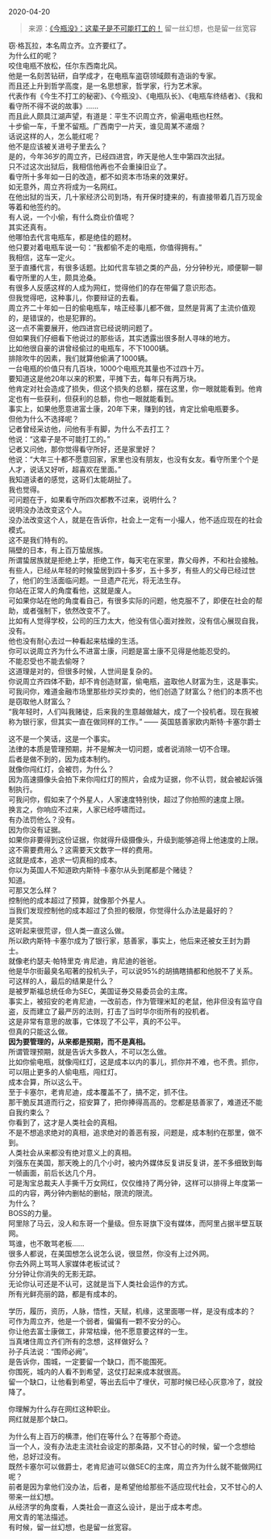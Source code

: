 2020-04-20

> 来源：[《今瓶没》：这辈子是不可能打工的！](http://mp.weixin.qq.com/s?__biz=MzU0MjYwNDU2Mw==&mid=2247489036&idx=2&sn=61216535029bd66013366749e1beaf7a&chksm=fb197a70cc6ef36644b706fb0d08ed50ec01a0ff65686399648ec1c320d48bb3322d1239d9cd&scene=27#wechat_redirect)
> 留一丝幻想，也是留一丝宽容

窃·格瓦拉，本名周立齐。立齐要红了。  
为什么红的呢？  
咬住电瓶不放松，任尔东西南北风。  
他是一名刻苦钻研，自学成才，在电瓶车盗窃领域颇有造诣的专家。  
而且还上升到哲学高度，是一名思想家，哲学家，行为艺术家。  
代表作有《今生不打工的秘密》、《今瓶没》、《电瓶队长》、《电瓶车终结者》、《我和看守所不得不说的故事》......  
而且此人颇具江湖声望，有道是：平生不识周立齐，偷遍电瓶也枉然。  
十步偷一车，千里不留瓶。广西南宁一片天，谁见周某不递烟？  
话说这样的人，怎么能红呢？  
他不是应该被关进号子里去么？  
是的，今年36岁的周立齐，已经四进宫，昨天是他人生中第四次出狱。  
只不过这次出狱后，我相信他再也不会重操旧业了。  
看守所十多年如一日的改造，都不如资本市场来的效果好。  
如无意外，周立齐将成为一名网红。  
在他出狱的当天，几十家经济公司到场，有开保时捷来的，有直接带着几百万现金等着和他签约的。  
有人说，一个小偷，有什么商业价值呢？  
其实还真有。  
他哪怕去代言电瓶车，都是绝佳的题材。  
他只要对着电瓶车说一句：“我都偷不走的电瓶，你值得拥有。”  
我相信，这车一定火。  
至于直播代言，有很多话题。比如代言车锁之类的产品，分分钟秒光，顺便聊一聊看守所里的人生，颇具沧桑。  
有很多人反感这样的人成为网红，觉得他们的存在带偏了意识形态。  
但我觉得吧，这种事儿，你要辩证的去看。  
周立齐二十年如一日的偷电瓶车，啥正经事儿都不做，显然是背离了主流价值观的，是错误的，也是犯罪的。  
这一点不需要展开，他四进宫已经说明问题了。  
但如果我们仔细看下他说过的那些话，其实透露出很多耐人寻味的地方。  
比如他很自豪的讲曾经偷过的电瓶车，不下1000辆。  
排除吹牛的因素，我们就算他偷满了1000辆。  
一台电瓶的价值只有几百块，1000个电瓶充其量也不过四十万。  
要知道这是他20年以来的积累，平摊下去，每年只有两万块。  
他肯定对社会造成了损失，但这个损失的总额，摆在这里，你一眼就能看到。他肯定也有一些获利，但获利的总额，你也一眼就能看到。  
事实上，如果他愿意进富士康，20年下来，赚到的钱，肯定比偷电瓶要多。  
但他为什么不选择呢？  
记者曾经采访他，问他有手有脚，为什么不去打工？  
他说：“这辈子是不可能打工的。”  
记者又问他，那你觉得看守所好，还是家里好？  
他说：“大年三十都不愿意回家，家里也没有朋友，也没有女友。看守所里个个是人才，说话又好听，超喜欢在里面。”  
我知道读者的感觉，这哥们太能胡扯了。  
我也觉得。  
可问题在于，如果看守所四次都教不过来，说明什么？  
说明没办法改变这个人。  
没办法改变这个人，就是在告诉你，社会上一定有一小撮人，他不适应现在的社会模式。  
这不是我们特有的。  
隔壁的日本，有上百万蛰居族。  
所谓蛰居族就是拒绝上学，拒绝工作，每天宅在家里，靠父母养，不和社会接触。  
有些人，已经从年轻的时候蛰居到四十多岁，五十多岁，有些人的父母已经过世了，他们的生活面临问题。一旦遗产花光，将无法生存。  
你站在正常人的角度看他，这就是废人。  
可如果你站在他的角度看自己，有很多实际的问题，他克服不了，即便在社会的帮助，或者强制下，依然改变不了。  
比如有人觉得学校，公司的压力太大，他没有信心面对挫败，没有信心展现自我，没有。  
他也没有耐心去过一种看起来枯燥的生活。  
你可以说周立齐为什么不进富士康，问题是富士康不见得是他能忍受的。  
不能忍受也不能去偷呀？  
这道理是对的，但很多时候，人世间是复杂的。  
你说周立齐四体不勤，却不肯创造财富，偷电瓶，盗取他人财富为生，这是事实。  
可我问你，难道金融市场里那些炒买炒卖的，他们创造了财富么？他们的本质不也是窃取他人财富么？  
“我年轻时，人们叫我赌徒，后来我的生意越做越大，成了一个投机者。现在我被称为银行家，但其实一直在做同样的工作。” —— 英国慈善家欧内斯特·卡塞尔爵士  
  
这不是一个笑话，这是一个事实。  
法律的本质是管理预期，并不是解决一切问题，或者说消除一切不合理。  
后者是做不到的，因为成本制约。  
就像你闯红灯，会被罚，为什么？  
因为高速摄像头会拍下来你闯红灯的照片，会成为证据，你不认罚，就会被起诉强制执行。  
可我问你，假如来了个外星人，人家速度特别快，超过了你拍照的速度上限。  
换言之，你响应不过来，人家已经呼啸而过。  
有办法罚他么？没有。  
因为你没有证据。  
如果你非要得到这份证据，你就得升级摄像头，升级到能够追得上他速度的上限。  
这不需要费用么？这需要天文数字一样的费用。  
这就是成本，追求一切真相的成本。  
你以为英国人不知道欧内斯特·卡塞尔从头到尾都是个赌徒？  
知道。  
可那又怎么样？  
控制他的成本超过了预算，就像那个外星人。  
当我们发现控制他的成本超过了负担的极限，你觉得什么办法是最好的？  
是奖赏。  
这听起来很荒谬，但人类一直这么做。  
所以欧内斯特·卡塞尔成为了银行家，慈善家，事实上，他后来还被女王封为爵士。  
就像老约瑟夫·帕特里克·肯尼迪，肯尼迪的爸爸。  
他是华尔街最臭名昭著的投机头子，可以说95%的胡搞瞎搞都和他脱不了关系。  
可这样的人，最后的结果是什么？  
是被罗斯福总统任命为SEC，美国证券交易委员会的主席。  
事实上，被招安的老肯尼迪，一改前态，作为管理米缸的老鼠，他非但没有监守自盗，反而建立了最严厉的法则，打击了当时华尔街所有的投机者。  
这是非常有意思的故事，它体现了不公平，真的不公平。  
但真的只能这么做。  
 **因为要管理的，从来都是预期，而不是真相。**  
所谓管理预期，就是告诉大多数人，不可以怎么做。  
比如你偷电瓶，就像闯红灯，这是成本以内的事儿，抓你并不难，也不贵。抓你，可以阻止更多的人偷电瓶，闯红灯。  
成本合算，所以这么干。  
至于卡塞尔，老肯尼迪，成本覆盖不了，搞不定，抓不住。  
那干脆反其道而行之，招安算了，把你捧得高高的。您都是慈善家了，难道还不能自我约束么？  
你看到了，这才是人类社会的真相。  
不是不想追求绝对的真相，追求绝对的善恶有报，问题是，成本制约在那里，做不到。  
人类社会从来都没有绝对意义上的真相。  
刘强东在美国，那天晚上的几个小时，被内外媒体反复讲反复讲，差不多细致到每一帧画面，前后长达几个月。  
可是淘宝总裁夫人手撕千万女网红，仅仅维持了两分钟，这样可以排得上年度第一瓜的内容，两分钟内删帖的删帖，限流的限流。  
为什么？  
BOSS的力量。  
阿里除了马云，没人和东哥一个量级。但东哥旗下没有媒体，而阿里占据半壁互联网。  
骂谁，也不敢骂老板......  
很多人都说，在美国想怎么说怎么说，很显然，你没有上过外网。  
你去外网上骂骂人家媒体老板试试？  
分分钟让你消失的无影无踪。  
无论你认可还是不认可，这就是当下人类社会运作的方式。  
所有光鲜亮丽的路，都是有成本的。  
  
学历，履历，资历，人脉，悟性，天赋，机缘，这里面哪一样，是没有成本的？  
可作为周立齐，他是一个弱者，偏偏有一颗不安分的心。  
你让他去富士康做工，非常枯燥，他不愿意要这样的一生。  
当真堵住周立齐们所有的念想，这样做好么？  
孙子兵法说：“围师必阙”。  
是告诉你，围城，一定要留一个缺口，而不能围死。  
你围死，城内的人看不到希望，这仗打起来成本就很高。  
留一个缺口，让他看到希望，等出去后中了埋伏，可那时候已经心灰意冷了，就投降了。  
  
你理解为什么存在网红这种职业。  
网红就是那个缺口。  
  
为什么有上百万的横漂，他们在等什么？在等那个奇迹。  
当一个人，没有办法走主流社会设定的那条路，又不甘心的时候，留一个念想给他，总好过没有。  
既然卡塞尔可以做爵士，老肯尼迪可以做SEC的主席，周立齐为什么就不能做网红呢？  
前者是因为拿他们没办法，后者，是希望他给那些不适应现代社会，又不甘心的人带来一丝幻想。  
从经济学的角度看，人类社会一直这么设计，是出于成本考虑。  
用文青的笔法描述。  
有时候，留一丝幻想，也是留一丝宽容。

